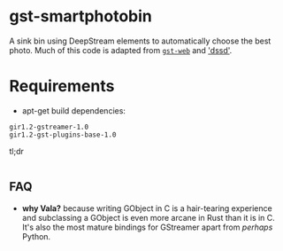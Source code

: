 # gst-smartphotobin
A sink bin using DeepStream elements to automatically choose the best photo.
Much of this code is adapted from [`gst-web`](https://github.com/mdegans/gst-web/)
and ['dssd'](https://github.com/mdegans/dssd/).

# Requirements

* apt-get build dependencies:
```
gir1.2-gstreamer-1.0
gir1.2-gst-plugins-base-1.0
```

tl;dr
```

```

## FAQ

* **why Vala?** because writing GObject in C is a hair-tearing experience and
subclassing a GObject is even more arcane in Rust than it is in C. It's also the
most mature bindings for GStreamer apart from *perhaps* Python.

